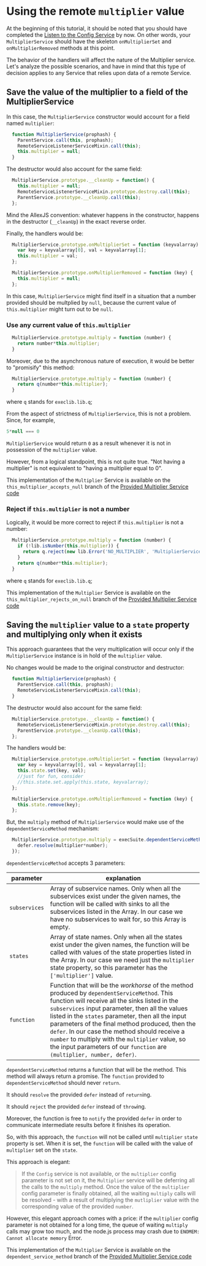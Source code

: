 # Using the remote `multiplier` value

At the beginning of this tutorial, it should be noted that you should have completed the [Listen to the Config Service](listentoconfig.md) by now.
On other words, your `MultiplierService` should have the skeleton `onMultiplierSet` and `onMultiplierRemoved` methods at this point.

The behavior of the handlers will affect the nature of the Multiplier service.
Let's analyze the possible scenarios, and have in mind that this type of decision applies to any Service that relies upon data of a remote Service.

## Save the value of the multiplier to a field of the MultiplierService

In this case, the `MultiplierService` constructor would account for a field named `multiplier`:

```javascript
  function MultiplierService(prophash) {
    ParentService.call(this, prophash);
    RemoteServiceListenerServiceMixin.call(this);
    this.multiplier = null;
  }
```

The destructor would also account for the same field:

```javascript
  MultiplierService.prototype.__cleanUp = function() {
    this.multiplier = null;
    RemoteServiceListenerServiceMixin.prototype.destroy.call(this);
    ParentService.prototype.__cleanUp.call(this);
  };
```

Mind the AllexJS convention: whatever happens in the constructor, happens in the destructor (`__cleanUp`) in the exact reverse order.

Finally, the handlers would be:

```javascript
  MultiplierService.prototype.onMultiplierSet = function (keyvalarray) {
    var key = keyvalarray[0], val = keyvalarray[1];
    this.multiplier = val;
  };
```

```javascript
  MultiplierService.prototype.onMultiplierRemoved = function (key) {
    this.multiplier = null;
  };
```

In this case, `MultiplierService` might find itself in a situation that a number provided should be multplied by `null`, because the current value of `this.multiplier` might turn out to be `null`.

### Use any current value of `this.multiplier`

```javascript
  MultiplierService.prototype.multiply = function (number) {
    return number*this.multiplier;
  }
```

Moreover, due to the asynchronous nature of execution, it would be better to "promisify" this method:

```javascript
  MultiplierService.prototype.multiply = function (number) {
    return q(number*this.multiplier);
  }
```

where `q` stands for `execlib.lib.q`;

From the aspect of strictness of `MultiplierService`, this is not a problem.
Since, for example,

```javascript
5*null === 0
```

`MultiplierService` would return `0` as a result whenever it is not in possession of the `multiplier` value.

However, from a logical standpoint, this is not quite true.
"Not having a multiplier" is not equivalent to "having a multiplier equal to 0".

This implementation of the `Multiplier` Service is available on the `this_multiplier_accepts_null` branch of the [Provided Multiplier Service code](https://github.com/allex-twoservicecloud-tutorial/multiplier.git)

### Reject if `this.multiplier` is not a number

Logically, it would be more correct to reject if `this.multiplier` is not a number:

```javascript
  MultiplierService.prototype.multiply = function (number) {
    if (!lib.isNumber(this.multiplier)) {
      return q.reject(new lib.Error('NO_MULTIPLIER', 'MultiplierService currently has no multiplier'));
    }
    return q(number*this.multiplier);
  }
```

where `q` stands for `execlib.lib.q`;

This implementation of the `Multiplier` Service is available on the `this_multiplier_rejects_on_null` branch of the [Provided Multiplier Service code](https://github.com/allex-twoservicecloud-tutorial/multiplier.git)

## Saving the `multiplier` value to a `state` property and multiplying only when it exists

This approach guarantees that the very multiplication will occur only if the `MultiplierService` instance is in hold of the `multiplier` value.

No changes would be made to the original constructor and destructor:

```javascript
  function MultiplierService(prophash) {
    ParentService.call(this, prophash);
    RemoteServiceListenerServiceMixin.call(this);
  }
```

The destructor would also account for the same field:

```javascript
  MultiplierService.prototype.__cleanUp = function() {
    RemoteServiceListenerServiceMixin.prototype.destroy.call(this);
    ParentService.prototype.__cleanUp.call(this);
  };
```

The handlers would be:

```javascript
  MultiplierService.prototype.onMultiplierSet = function (keyvalarray) {
    var key = keyvalarray[0], val = keyvalarray[1];
    this.state.set(key, val);
    //just for fun, consider
    //this.state.set.apply(this.state, keyvalarray);
  };
```

```javascript
  MultiplierService.prototype.onMultiplierRemoved = function (key) {
    this.state.remove(key);
  };
```

But, the `multiply` method of `MultiplierService` would make use of the `dependentServiceMethod` mechanism:

```javascript
  MultiplierService.prototype.multiply = execSuite.dependentServiceMethod([], ['multiplier'], function (multiplier, number, defer) {
    defer.resolve(multiplier*number);
  });
```

`dependentServiceMethod` accepts 3 parameters:

| parameter | explanation |
| ---       | ---         |
| `subservices` | Array of subservice names. Only when all the subservices exist under the given names, the function will be called with sinks to all the subservices listed in the Array. In our case we have no subservices to wait for, so this Array is empty. |
| `states`    | Array of state names. Only when all the states exist under the given names, the function will be called with values of the state properties listed in the Array. In our case we need just the `multiplier` state property, so this parameter has the `['multiplier']` value. |
| `function`  | Function that will be the _workhorse_ of the method produced by `dependentServiceMethod`. This function will receive all the sinks listed in the `subservices` input parameter, then all the values listed in the `states` parameter, then all the input parameters of the final method produced, then the `defer`. In our case the method should receive a `number` to multiply with the `multiplier` value, so the input parameters of our `function` are `(multiplier, number, defer)`. |

`dependentServiceMethod` returns a function that will be the method.
This method will always return a promise.
The `function` provided to `dependentServiceMethod` should never `return`.

It should `resolve` the provided `defer` instead of `return`ing.

It should `reject` the provided `defer` instead of `throw`ing.

Moreover, the function is free to `notify` the provided `defer` in order to communicate intermediate results before it finishes its operation.

So, with this approach, the `function` will not be called until `multiplier` `state` property is set.
When it is set, the `function` will be called with the value of `multiplier` set on the `state`.

This approach is elegant:

> If the `Config` service is not available, or the `multiplier` config parameter is not set on it, the `Multiplier` service will be deferring all the calls to the `multiply` method. Once the value of the `multiplier` config parameter is finally obtained, all the waiting `multiply` calls will be resolved - with a result of multiplying the `mutliplier` value with the corresponding value of the provided `number`.

However, this elegant approach comes with a price:
if the `multiplier` config parameter is not obtained for a long time, the queue of waiting `multiply` calls may grow too much, and the node.js process may crash due to `ENOMEM: Cannot allocate memory` Error.

This implementation of the `Multiplier` Service is available on the `dependent_service_method` branch of the [Provided Multiplier Service code](https://github.com/allex-twoservicecloud-tutorial/multiplier.git)

